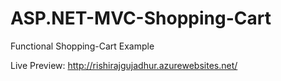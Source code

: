 # ASP.NET-MVC-Shopping-Cart
Functional Shopping-Cart Example

Live Preview: http://rishirajgujadhur.azurewebsites.net/
